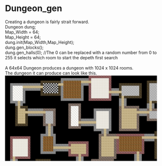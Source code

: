 # Dungeon_gen
Creating a dungeon is fairly strait forward.<br />
Dungeon dung;<br />
Map_Width = 64;<br />
Map_Height = 64;<br />
dung.init(Map_Width,Map_Height);<br />
dung.gen_blocks();<br />
dung.gen_halls(0); //The 0 can be replaced with a random number from 0 to 255 it selects which room to start the depeth first search<br />
<br />
A 64x64 Dungeon produces a dungeon with 1024 x 1024 rooms.<br />
The dungeon it can produce can look like this. <br />
![alt text](https://github.com/hayesgr/Dungeon_gen/blob/main/DungeonExtreme01.png?raw=true)

